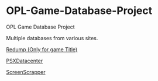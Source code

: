 # OPL-Game-Database-Project
OPL Game Database Project 

Multiple databases from various sites.

[Redump (Only for game Title)](http://redump.org/)

[PSXDatacenter](https://psxdatacenter.com)

[ScreenScrapper](https://www.screenscraper.fr)
 
